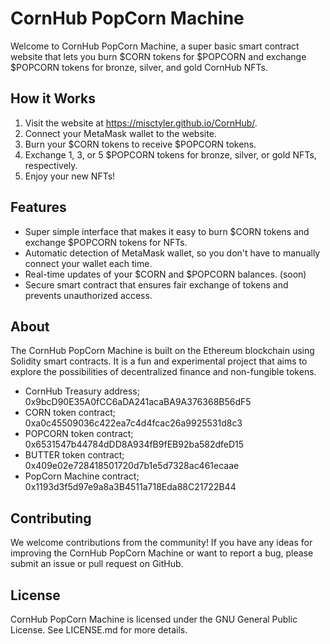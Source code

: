 # CornHub PopCorn Machine

Welcome to CornHub PopCorn Machine, a super basic smart contract website that lets you burn $CORN tokens for $POPCORN and exchange $POPCORN tokens for bronze, silver, and gold CornHub NFTs.

## How it Works

1. Visit the website at https://misctyler.github.io/CornHub/.
2. Connect your MetaMask wallet to the website.
3. Burn your $CORN tokens to receive $POPCORN tokens.
4. Exchange 1, 3, or 5 $POPCORN tokens for bronze, silver, or gold NFTs, respectively.
5. Enjoy your new NFTs!

## Features

- Super simple interface that makes it easy to burn $CORN tokens and exchange $POPCORN tokens for NFTs.
- Automatic detection of MetaMask wallet, so you don't have to manually connect your wallet each time.
- Real-time updates of your $CORN and $POPCORN balances. (soon)
- Secure smart contract that ensures fair exchange of tokens and prevents unauthorized access.

## About

The CornHub PopCorn Machine is built on the Ethereum blockchain using Solidity smart contracts. It is a fun and experimental project that aims to explore the possibilities of decentralized finance and non-fungible tokens.

- CornHub Treasury address; 0x9bcD90E35A0fCC6aDA241acaBA9A376368B56dF5 
- CORN token contract; 0xa0c45509036c422ea7c4d4fcac26a9925531d8c3
- POPCORN token contract; 0x6531547b44784dDD8A934fB9fEB92ba582dfeD15
- BUTTER token contract; 0x409e02e728418501720d7b1e5d7328ac461ecaae
- PopCorn Machine contract; 0x1193d3f5d97e9a8a3B4511a718Eda88C21722B44

## Contributing

We welcome contributions from the community! If you have any ideas for improving the CornHub PopCorn Machine or want to report a bug, please submit an issue or pull request on GitHub.

## License

CornHub PopCorn Machine is licensed under the GNU General Public License. 
See LICENSE.md for more details.
